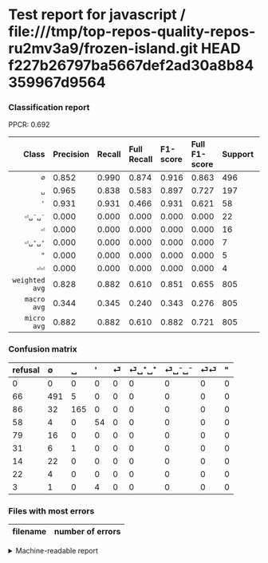 # Test report for javascript / file:///tmp/top-repos-quality-repos-ru2mv3a9/frozen-island.git HEAD f227b26797ba5667def2ad30a8b84359967d9564

### Classification report

PPCR: 0.692

| Class | Precision | Recall | Full Recall | F1-score | Full F1-score | Support | Full Support | PPCR |
|------:|:----------|:-------|:------------|:---------|:---------|:--------|:-------------|:-----|
| `∅` | 0.852| 0.990| 0.874| 0.916| 0.863| 496| 562| 0.883 |
| `␣` | 0.965| 0.838| 0.583| 0.897| 0.727| 197| 283| 0.696 |
| `'` | 0.931| 0.931| 0.466| 0.931| 0.621| 58| 116| 0.500 |
| `⏎␣⁻␣⁻` | 0.000| 0.000| 0.000| 0.000| 0.000| 22| 36| 0.611 |
| `⏎` | 0.000| 0.000| 0.000| 0.000| 0.000| 16| 95| 0.168 |
| `⏎␣⁺␣⁺` | 0.000| 0.000| 0.000| 0.000| 0.000| 7| 38| 0.184 |
| `"` | 0.000| 0.000| 0.000| 0.000| 0.000| 5| 8| 0.625 |
| `⏎⏎` | 0.000| 0.000| 0.000| 0.000| 0.000| 4| 26| 0.154 |
| `weighted avg` | 0.828| 0.882| 0.610| 0.851| 0.655| 805| 1164| 0.692 |
| `macro avg` | 0.344| 0.345| 0.240| 0.343| 0.276| 805| 1164| 0.692 |
| `micro avg` | 0.882| 0.882| 0.610| 0.882| 0.721| 805| 1164| 0.692 |

### Confusion matrix

|refusal|  ∅| ␣| '| ⏎| ⏎␣⁺␣⁺| ⏎␣⁻␣⁻| ⏎⏎| "| 
|:---|:---|:---|:---|:---|:---|:---|:---|:---|
|0 |0 |0 |0 |0 |0 |0 |0 |0 |
|66 |491 |5 |0 |0 |0 |0 |0 |0 |
|86 |32 |165 |0 |0 |0 |0 |0 |0 |
|58 |4 |0 |54 |0 |0 |0 |0 |0 |
|79 |16 |0 |0 |0 |0 |0 |0 |0 |
|31 |6 |1 |0 |0 |0 |0 |0 |0 |
|14 |22 |0 |0 |0 |0 |0 |0 |0 |
|22 |4 |0 |0 |0 |0 |0 |0 |0 |
|3 |1 |0 |4 |0 |0 |0 |0 |0 |

### Files with most errors

| filename | number of errors|
|:----:|:-----|

<details>
    <summary>Machine-readable report</summary>
```json
{
  "cl_report": {"\"": {"f1-score": 0.0, "precision": 0.0, "recall": 0.0, "support": 5}, "\u0027": {"f1-score": 0.9310344827586207, "precision": 0.9310344827586207, "recall": 0.9310344827586207, "support": 58}, "macro avg": {"f1-score": 0.34297729866410076, "precision": 0.34354716487699133, "recall": 0.34481466117174747, "support": 805}, "micro avg": {"f1-score": 0.8819875776397516, "precision": 0.8819875776397516, "recall": 0.8819875776397516, "support": 805}, "weighted avg": {"f1-score": 0.8509513262743801, "precision": 0.8284388507500635, "recall": 0.8819875776397516, "support": 805}, "\u2205": {"f1-score": 0.9160447761194029, "precision": 0.8524305555555556, "recall": 0.9899193548387096, "support": 496}, "\u23ce": {"f1-score": 0.0, "precision": 0.0, "recall": 0.0, "support": 16}, "\u23ce\u23ce": {"f1-score": 0.0, "precision": 0.0, "recall": 0.0, "support": 4}, "\u23ce\u2423\u207a\u2423\u207a": {"f1-score": 0.0, "precision": 0.0, "recall": 0.0, "support": 7}, "\u23ce\u2423\u207b\u2423\u207b": {"f1-score": 0.0, "precision": 0.0, "recall": 0.0, "support": 22}, "\u2423": {"f1-score": 0.8967391304347827, "precision": 0.9649122807017544, "recall": 0.8375634517766497, "support": 197}},
  "cl_report_full": {"\"": {"f1-score": 0.0, "precision": 0.0, "recall": 0.0, "support": 8}, "\u0027": {"f1-score": 0.6206896551724138, "precision": 0.9310344827586207, "recall": 0.46551724137931033, "support": 116}, "macro avg": {"f1-score": 0.2763099126017459, "precision": 0.34354716487699133, "recall": 0.24027769888303838, "support": 1164}, "micro avg": {"f1-score": 0.7211782630777044, "precision": 0.8819875776397516, "recall": 0.6099656357388317, "support": 1164}, "weighted avg": {"f1-score": 0.6552099862735046, "precision": 0.738948580464621, "recall": 0.6099656357388317, "support": 1164}, "\u2205": {"f1-score": 0.8629173989455184, "precision": 0.8524305555555556, "recall": 0.8736654804270463, "support": 562}, "\u23ce": {"f1-score": 0.0, "precision": 0.0, "recall": 0.0, "support": 95}, "\u23ce\u23ce": {"f1-score": 0.0, "precision": 0.0, "recall": 0.0, "support": 26}, "\u23ce\u2423\u207a\u2423\u207a": {"f1-score": 0.0, "precision": 0.0, "recall": 0.0, "support": 38}, "\u23ce\u2423\u207b\u2423\u207b": {"f1-score": 0.0, "precision": 0.0, "recall": 0.0, "support": 36}, "\u2423": {"f1-score": 0.7268722466960353, "precision": 0.9649122807017544, "recall": 0.5830388692579506, "support": 283}},
  "ppcr": 0.6915807560137457
}
```
</details>
